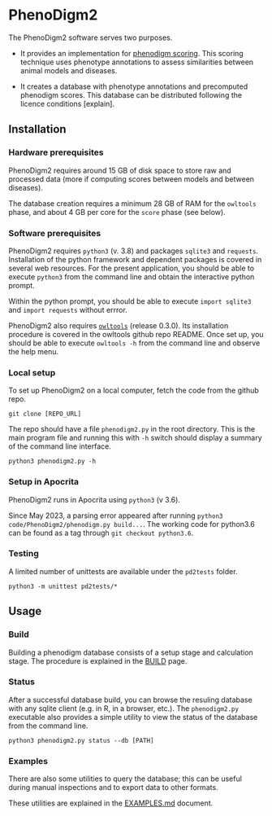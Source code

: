 # PhenoDigm2

The PhenoDigm2 software serves two purposes. 

 - It provides an implementation for [phenodigm scoring](https://academic.oup.com/database/article/333089). 
 This scoring technique uses phenotype annotations to assess similarities
 between animal models and diseases. 

 - It creates a database with phenotype annotations and 
 precomputed phenodigm scores. This database can be distributed
 following the licence conditions [explain].



## Installation

### Hardware prerequisites

PhenoDigm2 requires around 15 GB of disk space to store raw and 
processed data (more if computing scores between models and between diseases).

The database creation requires a minimum 28 GB of RAM for the `owltools` 
phase, and about 4 GB per core for the `score` phase (see below).


### Software prerequisites

PhenoDigm2 requires `python3` (v. 3.8) and packages `sqlite3` and `requests`. Installation
of the python framework and dependent packages is covered in several web resources.
For the present application, you should be able to execute `python3` from the command line
and obtain the interactive python prompt.

Within the python prompt, you should be able to execute `import sqlite3` and `import requests`
without errror.

PhenoDigm2 also requires [`owltools`](https://github.com/owlcollab/owltools) (release 0.3.0). 
Its installation procedure is covered in the owltools github repo README. Once set up, you
should be able to execute `owltools -h` from the command line and observe the 
help menu.


### Local setup

To set up PhenoDigm2 on a local computer, fetch the code from the github repo.

```
git clone [REPO_URL]
```

The repo should have a file `phenodigm2.py` in the root directory. 
This is the main program file and running this with `-h` switch should display 
a summary of the command line interface. 

```
python3 phenodigm2.py -h
```


### Setup in Apocrita
PhenoDigm2 runs in Apocrita using `python3` (v 3.6).

Since May 2023, a parsing error appeared after running `python3 code/PhenoDigm2/phenodigm.py build...`. The working code for python3.6 can be found as a tag through `git checkout python3.6`.


### Testing

A limited number of unittests are available under the `pd2tests` folder. 

```
python3 -m unittest pd2tests/*
```


## Usage

### Build

Building a phenodigm database consists of a setup stage and calculation
stage. The procedure is explained in the [BUILD](BUILD.md) page.


### Status

After a successful database build, you can browse the resuling database
with any sqlite client (e.g. in R, in a browser, etc.). The `phenodigm2.py` 
executable also provides a simple utility to view the status of the 
database from the command line. 

```
python3 phenodigm2.py status --db [PATH]
```


### Examples

There are also some utilities to query the database; this can be
useful during manual inspections and to export data to other formats.

These utilities are explained in the [EXAMPLES.md](EXAMPLES.md) document.

